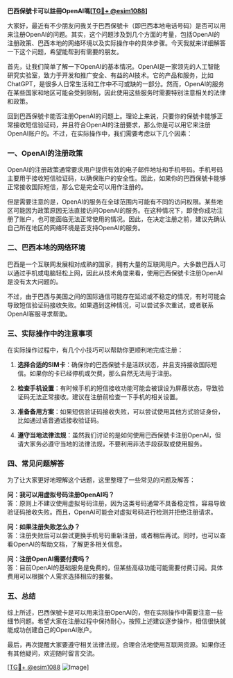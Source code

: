 **巴西保號卡可以註冊OpenAI嗎[[TG💪+ @esim1088](https://t.me/s/esim1088)]**

大家好，最近有不少朋友问我关于巴西保號卡（即巴西本地电话号码）是否可以用来注册OpenAI的问题。其实，这个问题涉及到几个方面的考量，包括OpenAI的注册政策、巴西本地的网络环境以及实际操作中的具体步骤。今天我就来详细解答一下这个问题，希望能帮到有需要的朋友。

首先，让我们简单了解一下OpenAI的基本情况。OpenAI是一家领先的人工智能研究实验室，致力于开发和推广安全、有益的AI技术。它的产品和服务，比如ChatGPT，是很多人日常生活和工作中不可或缺的一部分。然而，OpenAI的服务在某些国家和地区可能会受到限制，因此使用这些服务时需要特别注意相关的法律和政策。

回到巴西保號卡能否注册OpenAI的问题上。理论上来说，只要你的保號卡能够正常接收短信验证码，并且符合OpenAI的注册要求，那么你是可以用它来注册OpenAI账户的。不过，在实际操作中，我们需要考虑以下几个因素：

### 一、OpenAI的注册政策

OpenAI的注册政策通常要求用户提供有效的电子邮件地址和手机号码。手机号码主要用于接收短信验证码，以确保账户的安全性。因此，如果你的巴西保號卡能够正常接收国际短信，那么它是完全可以用作注册的。

但是需要注意的是，OpenAI的服务在全球范围内可能有不同的访问权限。某些地区可能因为政策原因无法直接访问OpenAI的服务。在这种情况下，即使你成功注册了账户，也可能面临无法正常使用的情况。因此，在决定注册之前，建议先确认自己所在地区的网络环境是否支持OpenAI的服务。

### 二、巴西本地的网络环境

巴西是一个互联网发展相对成熟的国家，拥有大量的互联网用户。大多数巴西人可以通过手机或电脑轻松上网，因此从技术角度来看，使用巴西保號卡注册OpenAI是没有太大问题的。

不过，由于巴西与美国之间的国际通信可能存在延迟或不稳定的情况，有时可能会导致短信验证码接收失败。如果遇到这种情况，可以尝试多次重试，或者联系OpenAI客服寻求帮助。

### 三、实际操作中的注意事项

在实际操作过程中，有几个小技巧可以帮助你更顺利地完成注册：

1. **选择合适的SIM卡**：确保你的巴西保號卡是活跃状态，并且支持接收国际短信。如果你的卡已经停机或欠费，那么自然无法用于注册。

2. **检查手机设置**：有时候手机的短信接收功能可能会被误设为屏蔽状态，导致验证码无法正常接收。建议在注册前检查一下手机的相关设置。

3. **准备备用方案**：如果短信验证码接收失败，可以尝试使用其他方式验证身份，比如通过语音通话接收验证码。

4. **遵守当地法律法规**：虽然我们讨论的是如何使用巴西保號卡注册OpenAI，但请大家务必遵守当地的法律法规，不要利用非法手段获取或使用服务。

### 四、常见问题解答

为了让大家更好地理解这个话题，这里整理了一些常见的问题及解答：

**问：我可以用虚拟号码注册OpenAI吗？**  
答：原则上不建议使用虚拟号码注册，因为这类号码通常不具备稳定性，容易导致验证码接收失败。而且，OpenAI可能会对虚拟号码进行检测并拒绝注册请求。

**问：如果注册失败怎么办？**  
答：注册失败后可以尝试更换手机号码重新注册，或者稍后再试。同时，也可以查看OpenAI的帮助文档，了解更多相关信息。

**问：注册OpenAI需要付费吗？**  
答：目前OpenAI的基础服务是免费的，但某些高级功能可能需要付费订阅。具体费用可以根据个人需求选择相应的套餐。

### 五、总结

综上所述，巴西保號卡是可以用来注册OpenAI的，但在实际操作中需要注意一些细节问题。希望大家在注册过程中保持耐心，按照上述建议逐步操作，相信很快就能成功创建自己的OpenAI账户。

最后，再次提醒大家要遵守相关法律法规，合理合法地使用互联网资源。如果你还有其他疑问，欢迎随时留言交流。

[[TG💪+ @esim1088](https://t.me/s/esim1088) ![Image](https://i.postimg.cc/4NQfJmqS/Snipaste-2025-05-13-00-14-12.png)]